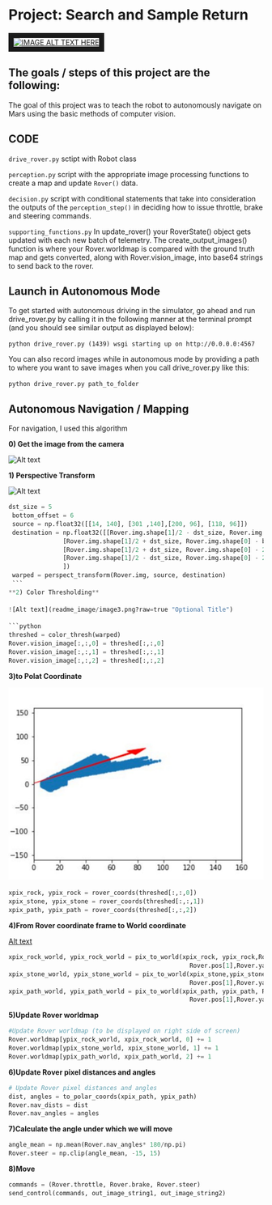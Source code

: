 # Project: Search and Sample Return

<a href="https://youtu.be/AC45vtDonzM" target="_blank"><img src="http://img.youtube.com/vi/AC45vtDonzM/0.jpg" 
alt="IMAGE ALT TEXT HERE" width="240" height="180" border="10" /></a>

## The goals / steps of this project are the following:  

The goal of this project was to teach the robot to autonomously navigate on Mars using the basic methods of computer vision.


## CODE

`drive_rover.py` sctipt with Robot class

`perception.py` script with the appropriate image processing functions to create a map and update `Rover()` data.

`decision.py` script with conditional statements that take into consideration the outputs of the `perception_step()` in deciding how to issue throttle, brake and steering commands.

`supporting_functions.py` In update_rover() your RoverState() object gets updated with each new batch of telemetry. The create_output_images() function is where your Rover.worldmap is compared with the ground truth map and gets converted, along with Rover.vision_image, into base64 strings to send back to the rover.

## Launch in Autonomous Mode

To get started with autonomous driving in the simulator, go ahead and run drive_rover.py by calling it in the following manner at the terminal prompt (and you should see similar output as displayed below):

`python drive_rover.py
(1439) wsgi starting up on http://0.0.0.0:4567`

You can also record images while in autonomous mode by providing a path to where you want to save images when you call drive_rover.py like this:

```python drive_rover.py path_to_folder```

## Autonomous Navigation / Mapping


For navigation, I used this algorithm

**0) Get the image from the camera**

   ![Alt text](readme_image/image1.png?raw=true "Optional Title")
   
**1)  Perspective Transform**

  ![Alt text](readme_image/image2.png?raw=true "Optional Title")
   
   ```python
   dst_size = 5 
    bottom_offset = 6
    source = np.float32([[14, 140], [301 ,140],[200, 96], [118, 96]])
    destination = np.float32([[Rover.img.shape[1]/2 - dst_size, Rover.img.shape[0] - bottom_offset],
                  [Rover.img.shape[1]/2 + dst_size, Rover.img.shape[0] - bottom_offset],
                  [Rover.img.shape[1]/2 + dst_size, Rover.img.shape[0] - 2*dst_size - bottom_offset], 
                  [Rover.img.shape[1]/2 - dst_size, Rover.img.shape[0] - 2*dst_size - bottom_offset],
                  ])
    warped = perspect_transform(Rover.img, source, destination)
    ```
**2) Color Thresholding**    

   ![Alt text](readme_image/image3.png?raw=true "Optional Title")

   ```python   
   threshed = color_thresh(warped)
   Rover.vision_image[:,:,0] = threshed[:,:,0]
   Rover.vision_image[:,:,1] = threshed[:,:,1]
   Rover.vision_image[:,:,2] = threshed[:,:,2]
   ```

   
**3)to Polat Coordinate**  

   ![Alt text](/readme_image/image4.png?raw=true "Optional Title")

   ```python 
   xpix_rock, ypix_rock = rover_coords(threshed[:,:,0])
   xpix_stone, ypix_stone = rover_coords(threshed[:,:,1])
   xpix_path, ypix_path = rover_coords(threshed[:,:,2])
   ```
    
**4)From Rover coordinate frame to World coordinate**      

   [Alt text](/readme_image/image5.png?raw=true "Optional Title")
   ```python 
   xpix_rock_world, ypix_rock_world = pix_to_world(xpix_rock, ypix_rock,Rover.pos[0], 
                                                     Rover.pos[1],Rover.yaw,Rover.worldmap.shape[0], 10)
   xpix_stone_world, ypix_stone_world = pix_to_world(xpix_stone,ypix_stone,Rover.pos[0],
                                                     Rover.pos[1],Rover.yaw,Rover.worldmap.shape[0], 10)      
   xpix_path_world, ypix_path_world = pix_to_world(xpix_path, ypix_path, Rover.pos[0],
                                                     Rover.pos[1],Rover.yaw,Rover.worldmap.shape[0], 10)
   ```

**5)Update Rover worldmap**   

   ```python
   #Update Rover worldmap (to be displayed on right side of screen)
   Rover.worldmap[ypix_rock_world, xpix_rock_world, 0] += 1
   Rover.worldmap[ypix_stone_world, xpix_stone_world, 1] += 1
   Rover.worldmap[ypix_path_world, xpix_path_world, 2] += 1
   ```
    
    
**6)Update Rover pixel distances and angles**       

   ```python
   # Update Rover pixel distances and angles
   dist, angles = to_polar_coords(xpix_path, ypix_path)
   Rover.nav_dists = dist
   Rover.nav_angles = angles
   ```
    

**7)Calculate the angle under which we will move**       

   ```python
   angle_mean = np.mean(Rover.nav_angles* 180/np.pi)
   Rover.steer = np.clip(angle_mean, -15, 15)
   ```    

**8)Move**    

   ```python
   commands = (Rover.throttle, Rover.brake, Rover.steer)
   send_control(commands, out_image_string1, out_image_string2)
   ```   




